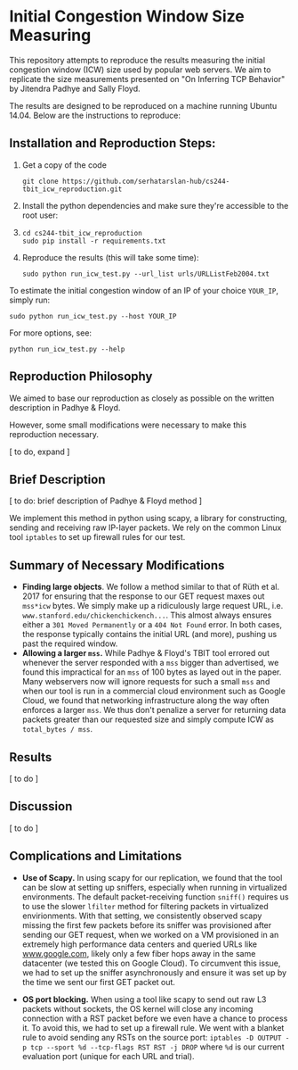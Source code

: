 # Initial Congestion Window Size Measuring

This repository attempts to reproduce the results measuring the initial congestion window (ICW) size used by popular web servers. We aim to replicate the size measurements presented on "On Inferring TCP Behavior" by Jitendra Padhye and Sally Floyd.

The results are designed to be reproduced on a machine running Ubuntu 14.04. Below are the instructions to reproduce:

## Installation and Reproduction Steps:

1. Get a copy of the code

    ```
    git clone https://github.com/serhatarslan-hub/cs244-tbit_icw_reproduction.git
    ```

2. Install the python dependencies and make sure they're accessible to the root user:
3. 
    ```
    cd cs244-tbit_icw_reproduction
    sudo pip install -r requirements.txt
    ```

3. Reproduce the results (this will take some time):

    ```
    sudo python run_icw_test.py --url_list urls/URLListFeb2004.txt
    ```

To estimate the initial congestion window of an IP of your choice `YOUR_IP`, simply run:

```
sudo python run_icw_test.py --host YOUR_IP
```

For more options, see:

```
python run_icw_test.py --help
```

## Reproduction Philosophy

We aimed to base our reproduction as closely as possible on the written description in Padhye & Floyd.

However, some small modifications were necessary to make this reproduction necessary.

[ to do, expand ]

## Brief Description

[ to do: brief description of Padhye & Floyd method ]

We implement this method in python using scapy, a library for constructing, sending and receiving raw IP-layer packets. We rely on the common Linux tool `iptables` to set up firewall rules for our test. 

## Summary of Necessary Modifications

- **Finding large objects**. We follow a method similar to that of Rüth et al. 2017 for ensuring that the response to our GET request maxes out `mss*icw` bytes. We simply make up a ridiculously large request URL, i.e. `www.stanford.edu/chickenchickench...`. This almost always ensures either a `301 Moved Permanently` or a `404 Not Found` error. In both cases, the response typically contains the initial URL (and more), pushing us past the required window.
- **Allowing a larger `mss`.**  While Padhye & Floyd's TBIT tool errored out whenever the server responded with a `mss` bigger than advertised, we found this impractical for an `mss` of 100 bytes as layed out in the paper. Many webservers now will ignore requests for such a small `mss` and when our tool is run in a commercial cloud environment such as Google Cloud, we found that networking infrastructure along the way often enforces a larger `mss`. We thus don't penalize a server for returning data packets greater than our requested size and simply compute ICW as `total_bytes / mss`.

## Results

[ to do ]

## Discussion

[ to do ]

## Complications and Limitations

- **Use of Scapy.** In using scapy for our replication, we found that the tool can be slow at setting up sniffers, especially when running in virtualized environments. The default packet-receiving function `sniff()` requires us to use the slower `lfilter` method for filtering packets in virtualized envirionments. With that setting, we consistently observed scapy missing the first few packets before its sniffer was provisioned after sending our GET request, when we worked on a VM provisioned in an extremely high performance data centers and queried URLs like www.google.com, likely only a few fiber hops away in the same datacenter (we tested this on Google Cloud). To circumvent this issue, we had to set up the sniffer asynchronously and ensure it was set up by the time we sent our first GET packet out. 

- **OS port blocking.** When using a tool like scapy to send out raw L3 packets without sockets, the OS kernel will close any incoming connection with a RST packet before we even have a chance to process it. To avoid this, we had to set up a firewall rule. We went with a blanket rule to avoid sending any RSTs on the source port:
```iptables -D OUTPUT -p tcp --sport %d --tcp-flags RST RST -j DROP```
where `%d` is our current evaluation port (unique for each URL and trial).

